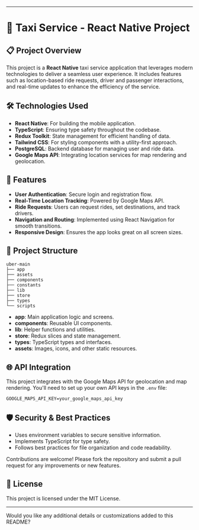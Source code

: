 
---

# 🚗 Taxi Service - React Native Project

## 📋 Project Overview

This project is a **React Native** taxi service application that leverages modern technologies to deliver a seamless user experience. It includes features such as location-based ride requests, driver and passenger interactions, and real-time updates to enhance the efficiency of the service.

## 🛠️ Technologies Used

- **React Native**: For building the mobile application.
- **TypeScript**: Ensuring type safety throughout the codebase.
- **Redux Toolkit**: State management for efficient handling of data.
- **Tailwind CSS**: For styling components with a utility-first approach.
- **PostgreSQL**: Backend database for managing user and ride data.
- **Google Maps API**: Integrating location services for map rendering and geolocation.

## 📱 Features

- **User Authentication**: Secure login and registration flow.
- **Real-Time Location Tracking**: Powered by Google Maps API.
- **Ride Requests**: Users can request rides, set destinations, and track drivers.
- **Navigation and Routing**: Implemented using React Navigation for smooth transitions.
- **Responsive Design**: Ensures the app looks great on all screen sizes.

## 📂 Project Structure

```
uber-main
├── app
├── assets
├── components
├── constants
├── lib
├── store
├── types
└── scripts
```

- **app**: Main application logic and screens.
- **components**: Reusable UI components.
- **lib**: Helper functions and utilities.
- **store**: Redux slices and state management.
- **types**: TypeScript types and interfaces.
- **assets**: Images, icons, and other static resources.

## 🌐 API Integration

This project integrates with the Google Maps API for geolocation and map rendering. You'll need to set up your own API keys in the `.env` file:

```env
GOOGLE_MAPS_API_KEY=your_google_maps_api_key
```

## 🛡️ Security & Best Practices

- Uses environment variables to secure sensitive information.
- Implements TypeScript for type safety.
- Follows best practices for file organization and code readability.


Contributions are welcome! Please fork the repository and submit a pull request for any improvements or new features.

## 📄 License

This project is licensed under the MIT License.

---

Would you like any additional details or customizations added to this README?
